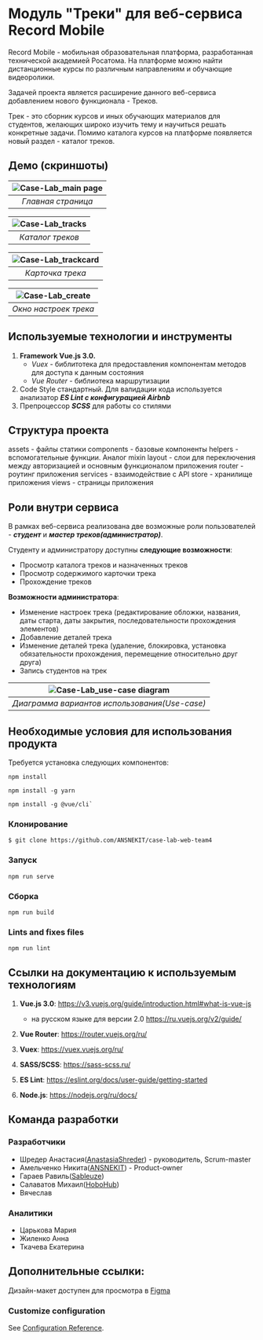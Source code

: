 # Модуль "Треки" для веб-сервиса Record Mobile 
Record Mobile - мобильная образовательная платформа, разработанная технической академией Росатома. На платформе можно найти дистанционные курсы по различным направлениям и обучающие видеоролики.

Задачей проекта является расширение данного веб-сервиса добавлением нового функционала - Треков. 

Трек - это сборник курсов и иных обучающих материалов для студентов, желающих широко изучить тему и научиться решать конкретные задачи. Помимо каталога курсов на платформе появляется новый раздел - каталог треков.

## Демо (скриншоты)

| ![Case-Lab_main page](files/main-screen.png) | 
|:--:| 
| *Главная страница* |

| ![Case-Lab_tracks](files/tracks.png) | 
|:--:| 
| *Каталог треков* |

| ![Case-Lab_trackcard](files/trackcard.png) | 
|:--:| 
| *Карточка трека* |

| ![Case-Lab_create](files/create.png) | 
|:--:| 
| *Окно настроек трека* |


## Используемые технологии и инструменты
1) **Framework Vue.js 3.0.**
    - *Vuex* - библитотека для предоставления компонентам методов для доступа к данным состояния
    - *Vue Router* - библиотека маршрутизации
2) Code Style стандартный. Для валидации кода используется анализатор ***ES Lint с конфигурацией Airbnb***
3) Препроцессор ***SCSS*** для работы со стилями

## Структура проекта
  assets - файлы статики
  components - базовые компоненты
  helpers - вспомогательные функции. Аналог mixin
  layout - слои для переключения между авторизацией и основным функционалом приложения
  router - роутинг приложения
  services - взаимодействие с API
  store - хранилище приложения
  views - страницы приложения

## Роли внутри сервиса
В рамках веб-сервиса реализована две возможные роли пользователей - ***студент*** и ***мастер треков(администратор)***.

Студенту и администратору доступны **следующие возможности**:

- Просмотр каталога треков и назначенных треков
- Просмотр содержимого карточки трека
- Прохождение треков

**Возможности администратора**:

- Изменение настроек трека (редактирование обложки, названия, даты старта, даты закрытия, последовательности прохождения элементов)
- Добавление деталей трека
- Изменение деталей трека (удаление, блокировка, установка обязательности прохождения, перемещение относительно друг друга) 
- Запись студентов на трек

| ![Case-Lab_use-case diagram](files/diagram.png) | 
|:--:| 
| *Диаграмма вариантов использования(Use-case)* |


## Необходимые условия для использования продукта

Требуется установка следующих компонентов:
```
npm install
```
```
npm install -g yarn
```
```
npm install -g @vue/cli`
```

### Клонирование
```
$ git clone https://github.com/ANSNEKIT/case-lab-web-team4
```
### Запуск
```
npm run serve
```

### Сборка
```
npm run build
```

### Lints and fixes files
```
npm run lint
```
## Ссылки на документацию к используемым технологиям
1) **Vue.js 3.0**: https://v3.vuejs.org/guide/introduction.html#what-is-vue-js
    - на русском языке для версии 2.0 https://ru.vuejs.org/v2/guide/

2) **Vue Router**: https://router.vuejs.org/ru/

3) **Vuex**: https://vuex.vuejs.org/ru/

4) **SASS/SCSS**: https://sass-scss.ru/

5) **ES Lint**: https://eslint.org/docs/user-guide/getting-started

6) **Node.js**: https://nodejs.org/ru/docs/

## Команда разработки
### Разработчики
* Шредер Анастасия([AnastasiaShreder][1]) - руководитель, Scrum-master 
* Амельченко Никита([ANSNEKIT][2]) - Product-owner 
* Гараев Равиль([Sableuze][3]) 
* Салаватов Михаил([HoboHub][4]) 
* Вячеслав

### Аналитики
* Царькова Мария
* Жиленко Анна
* Ткачева Екатерина

[1]: https://github.com/AnastasiaShreder 
[2]: https://github.com/ANSNEKIT
[3]: https://github.com/Sableuze
[4]: https://github.com/HoboHub
[5]: https://www.figma.com/file/05LdoVEPP2LCnmtdBUBFnn/Case-Lab-Web-ver.-3?node-id=0%3A1

## Дополнительные ссылки:
Дизайн-макет доступен для просмотра в [Figma][5] 
### Customize configuration
See [Configuration Reference](https://cli.vuejs.org/config/).
